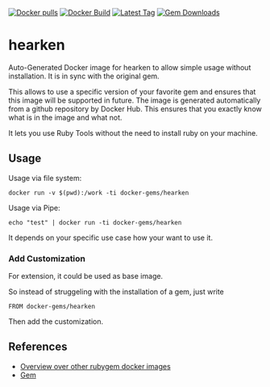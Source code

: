 [![Docker pulls](https://img.shields.io/docker/pulls/rubygem/hearken.svg)](https://hub.docker.com/r/rubygem/hearken/)
[![Docker Build](https://img.shields.io/docker/automated/rubygem/hearken.svg)](https://hub.docker.com/r/rubygem/hearken/)
[![Latest Tag](https://img.shields.io/github/tag/docker-rubygem/hearken.svg)](https://hub.docker.com/r/rubygem/hearken/)
[![Gem Downloads](https://img.shields.io/gem/dt/hearken.svg)](https://rubygems.org/gems/hearken/)
# hearken

Auto-Generated Docker image for hearken to allow simple usage without installation.
It is in sync with the original gem.

This allows to use a specific version of your favorite gem and ensures that this image will be supported in future.
The image is generated automatically from a github repository by Docker Hub.
This ensures that you exactly know what is in the image and what not.

It lets you use Ruby Tools without the need to install ruby on your machine.

## Usage

Usage via file system:

`docker run -v $(pwd):/work -ti docker-gems/hearken`

Usage via Pipe:

`echo "test" | docker run -ti docker-gems/hearken`

It depends on your specific use case how your want to use it.

### Add Customization

For extension, it could be used as base image.

So instead of struggeling with the installation of a gem, just write

`FROM docker-gems/hearken`

Then add the customization.

## References

 - [Overview over other rubygem docker images](https://github.com/thinkbot/docker-rubygem)
 - [Gem](https://rubygems.org/gems/hearken/)

